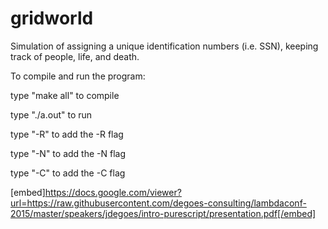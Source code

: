# gridworld
Simulation of assigning a unique identification numbers (i.e. SSN), keeping track of people, life, and death.

To compile and run the program:

type "make all" to compile

type "./a.out" to run

type "-R" to add the -R flag

type "-N" to add the -N flag

type "-C" to add the -C flag

[embed]https://docs.google.com/viewer?url=https://raw.githubusercontent.com/degoes-consulting/lambdaconf-2015/master/speakers/jdegoes/intro-purescript/presentation.pdf[/embed]


